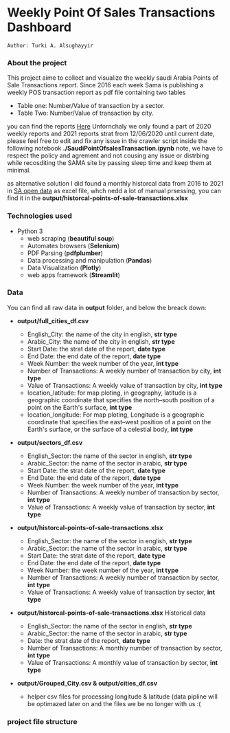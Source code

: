 # Weekly Point Of Sales Transactions Dashboard

```
Author: Turki A. Alsughayyir
```

### About the project 
This project aime to collect and visualize the weekly saudi Arabia Points of Sale Transactions report. Since 2016 each week Sama is publishing a weekly POS transaction report as pdf file containing two tables
  - Table one: Number/Value of transaction by a sector.
  - Table Two: Number/Value of transaction by city.


you can find the reports <a href="[url](https://www.sama.gov.sa/en-US/Indices/Pages/POS.aspx)">Here</a> 
Unfornchaly we only found a part of 2020 weekly reports and 2021 reports strat from 12/06/2020 until current date, please feel free to edit and fix any issue in the crawler script inside the following notebook **./SaudiPointOfsalesTransaction.ipynb**  note, we have to respect the policy and agrement and not cousing any issue or distrbing while recosditing the SAMA site by passing sleep time and keep them at minimal. 

as alternative solution I did found a monthly historcal data from 2016 to 2021 in <a href="[url](https://www.sama.gov.sa/en-US/Indices/Pages/POS.aspx)">SA open data</a> as excel file, whch nedd a lot of manual prsessing, you can find it in the **output/historcal-points-of-sale-transactions.xlsx**



### Technologies used
- Python 3
  - web scraping (**beautiful soup**)
  - Automates browsers (**Selenium**)
  - PDF Parsing (**pdfplumber**)
  - Data processing and manipulation (**Pandas**)
  - Data Visualization (**Plotly**)
  - web apps framework (**Streamlit**)  

### Data

You can find all raw data in **output** folder, and below the breack down:
  - **output/full_cities_df.csv**
    - English_City: the name of the city in english, **str type**
    - Arabic_City: the name of the city in english, **str type**
    - Start Date: the strat date of the report, **date type**
    - End Date: the end date of the report, **date type**
    - Week Number: the week number of the year, **int type**
    - Number of Transactions: A weekly number of transaction by city, **int type**
    - Value of Transactions: A weekly value of transaction by city, **int type**  
    - location_latitude: for map ploting, in geography, latitude is a geographic coordinate that specifies the north–south position of a point on the Earth's surface, **int type**
    - location_longitude: For map ploting, Longitude is a geographic coordinate that specifies the east–west position of a point on the Earth's surface, or the surface of a celestial body, **int type**
  
  - **output/sectors_df.csv**
    - English_Sector: the name of the sector in english, **str type**
    - Arabic_Sector: the name of the sector in arabic, **str type**
    - Start Date: the strat date of the report, **date type** 
    - End Date: the end date of the report, **date type**
    - Week Number: the week number of the year, **int type**
    - Number of Transactions: A weekly number of transaction by sector, **int type**
    - Value of Transactions: A weekly value of transaction by sector, **int type** 
  
  - **output/historcal-points-of-sale-transactions.xlsx**
    - English_Sector: the name of the sector in english, **str type**
    - Arabic_Sector: the name of the sector in arabic, **str type**
    - Start Date: the strat date of the report, **date type** 
    - End Date: the end date of the report, **date type**
    - Week Number: the week number of the year, **int type**
    - Number of Transactions: A weekly number of transaction by sector, **int type**
    - Value of Transactions: A weekly value of transaction by sector, **int type** 
  
  - **output/historcal-points-of-sale-transactions.xlsx** Historical data
    - English_Sector: the name of the sector in english, **str type**
    - Arabic_Sector: the name of the sector in arabic, **str type**
    - Date: the strat date of the report, **date type** 
    - Number of Transactions: A monthly number of transaction by sector, **int type**
    - Value of Transactions: A monthly value of transaction by sector, **int type** 
  
  - **output/Grouped_City.csv & output/cities_df.csv** 
    - helper csv files for processing longitude & latitude (data pipline will be optimazed later on and the files we be no longer with us :( 

### project file structure


